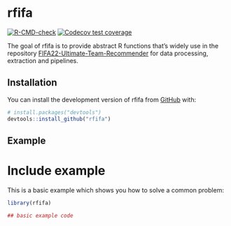 
<!-- README.md is generated from README.Rmd. Please edit that file -->

# rfifa

<!-- badges: start -->

[![R-CMD-check](https://github.com/tonyliang19/rfifa/workflows/R-CMD-check/badge.svg)](https://github.com/tonyliang19/rfifa/actions)
[![Codecov test
coverage](https://codecov.io/gh/tonyliang19/rfifa/branch/master/graph/badge.svg)](https://app.codecov.io/gh/tonyliang19/rfifa?branch=master)
<!-- badges: end -->

The goal of rfifa is to provide abstract R functions that’s widely use
in the repository
[FIFA22-Ultimate-Team-Recommender](https://tonyliang19.github.io/fifa22-ultimate-team-recommender/)
for data processing, extraction and pipelines.

## Installation

You can install the development version of rfifa from
[GitHub](https://github.com/tonyliang19/rfifa) with:

``` r
# install.packages("devtools")
devtools::install_github("rfifa")
```

## Example

# Include example

This is a basic example which shows you how to solve a common problem:

``` r
library(rfifa)

## basic example code
```
